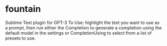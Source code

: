 # fountain
Sublime Text plugin for GPT-3
To Use: highlight the text you want to use as a prompt, then run either the Completion to generate a completion using the default model in the settings or CompletionUsing to select from a list of presets to use.